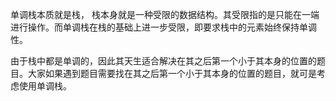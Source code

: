 单调栈本质就是栈， 栈本身就是一种受限的数据结构。其受限指的是只能在一端进行操作。而单调栈在栈的基础上进一步受限，即要求栈中的元素始终保持单调性。

由于栈中都是单调的，因此其天生适合解决在其之后第一个小于其本身的位置的题目。大家如果遇到题目需要找在其之后第一个小于其本身的位置的题目，就可是考虑使用单调栈。
